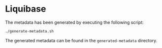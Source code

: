 
# Liquibase

The metadata has been generated by executing the following script:

```bash
./generate-metadata.sh
```

The generated metadata can be found in the `generated-metadata` directory.